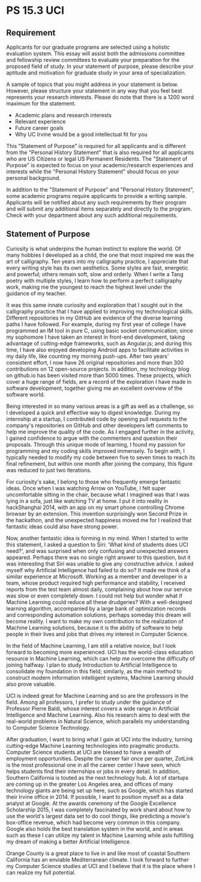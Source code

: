 # PS 15.3 UCI

## Requirement

Applicants for our graduate programs are selected using a holistic evaluation system. This essay will assist both the admissions committee and fellowship review committees to evaluate your preparation for the proposed field of study. In your statement of purpose, please describe your aptitude and motivation for graduate study in your area of specialization.

A sample of topics that you might address in your statement is below. However, please structure your statement in any way that you feel best represents your research interests. Please do note that there is a 1200 word maximum for the statement.

- Academic plans and research interests
- Relevant experience
- Future career goals
- Why UC Irvine would be a good intellectual fit for you

This "Statement of Purpose" is required for all applicants and is different from the "Personal History Statement" that is also required for all applicants who are US Citizens or legal US Permanent Residents. The "Statement of Purpose" is expected to focus on your academic/research experiences and interests while the "Personal History Statement" should focus on your personal background.

In addition to the "Statement of Purpose" and "Personal History Statement", some academic programs require applicants to provide a writing sample. Applicants will be notified about any such requirements by their program and will submit any additional items separately and directly to the program. Check with your department about any such additional requirements.

## Statement of Purpose

Curiosity is what underpins the human instinct to explore the world. Of many hobbies I developed as a child, the one that most inspired me was the art of calligraphy. Ten years into my calligraphy practice, I appreciate that every writing style has its own aesthetics. Some styles are fast, energetic and powerful; others remain soft, slow and orderly. When I write a Tang poetry with multiple styles, I learn how to perform a perfect calligraphy work, making me the youngest to reach the highest level under the guidance of my teacher.

It was this same innate curiosity and exploration that I sought out in the calligraphy practice that I have applied to improving my technological skills. Different repositories in my GitHub are evidence of the diverse learning paths I have followed. For example, during my first year of college I have programmed an IM tool in pure C, using basic socket communication; since my sophomore I have taken an interest in front-end development, taking advantage of cutting-edge frameworks, such as Angular.js; and during this time, I have also enjoyed developing Android apps to facilitate activities in my daily life, like counting my morning push-ups. After two years' consistent effort, I now have 26 original repositories and more than 300 contributions on 12 open-source projects. In addition, my technology blog on github.io has been visited more than 5000 times. These projects, which cover a huge range of fields, are a record of the exploration I have made in software development, together giving me an excellent overview of the software world.

Being interested in so many various areas is a gift as well as a challenge, so I developed a quick and effective way to digest knowledge. During my internship at a startup, I contributed code by opening pull requests to the company's repositories on GitHub and other developers left comments to help me improve the quality of the code. As I engaged further in the activity, I gained confidence to argue with the commenters and question their proposals. Through this unique mode of learning, I found my passion for programming and my coding skills improved immensely. To begin with, I typically needed to modify my code between five to seven times to reach its final refinement, but within one month after joining the company, this figure was reduced to just two iterations.

For curiosity's sake, I belong to those who frequently emerge fantastic ideas. Once when I was watching Arrow on YouTube, I felt super uncomfortable sitting in the chair, because what I imagined was that I was lying in a sofa, just like watching TV at home. I put it into reality in hackShanghai 2014, with an app on my smart phone controlling Chrome browser by an extension. This invention surprisingly won Second Prize in the hackathon, and the unexpected happiness moved me for I realized that fantastic ideas could also have strong power.

Now, another fantastic idea is forming in my mind. When I started to write this statement, I asked a question to Siri: 'What kind of students does UCI need?', and was surprised when only confusing and unexpected answers appeared. Perhaps there was no single right answer to this question, but it was interesting that Siri was unable to give any constructive advice. I asked myself why Artificial Intelligence had failed to do so? It made me think of a similar experience at Microsoft. Working as a member and developer in a team, whose product required high performance and stability, I received reports from the test team almost daily, complaining about how our service was slow or even completely down. I could not help but wonder what if Machine Learning could reduce all these drudgeries? With a well-designed learning algorithm, accompanied by a large bank of optimization records and corresponding automation solutions, perhaps someday this dream will become reality. I want to make my own contribution to the realization of Machine Learning solutions, because it is the ability of software to help people in their lives and jobs that drives my interest in Computer Science.

In the field of Machine Learning, I am still a relative novice, but I look forward to becoming more experienced. UCI has the world-class education resource in Machine Learning, which can help me overcome the difficulty of joining halfway. I plan to study Introduction to Artificial Intelligence to consolidate my foundation in this field; similarly, as the main method to construct modern information intelligent systems, Machine Learning should also prove valuable.

UCI is indeed great for Machine Learning and so are the professors in the field. Among all professors, I prefer to study under the guidance of Professor Pierre Baldi, whose interest covers a wide range in Artificial Intelligence and Machine Learning. Also his research aims to deal with the real-world problems in Natural Science, which parallels my understanding to Computer Science Technology.

After graduation, I want to bring what I gain at UCI into the industry, turning cutting-edge Machine Learning technologies into pragmatic products. Computer Science students at UCI are blessed to have a wealth of employment opportunities. Despite the career fair once per quarter, ZotLink is the most professional one in all the career center I have seen, which helps students find their internships or jobs in every detail. In addition, Southern California is touted as the next technology hub. A lot of startups are coming up in the greater Los Angeles area, and offices of many technology giants are being set up here, such as Google, which has started their Irvine office in 2014. If possible, I want to position myself as a data analyst at Google. At the awards ceremony of the Google Excellence Scholarship 2015, I was completely fascinated by work shard about how to use the world's largest data set to do cool things, like predicting a movie's box-office revenue, which had become very common in this company. Google also holds the best translation system in the world, and in areas such as these I can utilize my talent in Machine Learning while aslo fulfilling my dream of making a better Artificial Intelligence.

Orange County is a great place to live in and like most of coastal Southern California has an enviable Mediterranean climate. I look forward to further my Computer Science studies at UCI and I believe that it is the place where I can realize my full potential.
